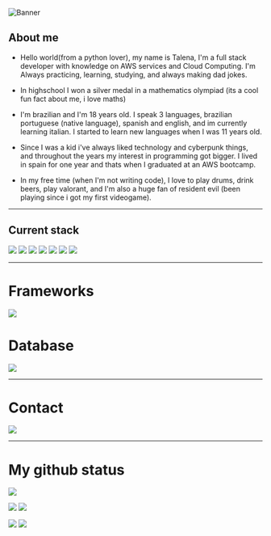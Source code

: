 ![Banner](https://github.com/user-attachments/assets/3b4c9c63-2bff-4824-b70a-b7de85a9b86d)



## About me

- Hello world(from a python lover), my name is Talena, I'm a full stack developer with knowledge on AWS services and Cloud Computing. I'm Always practicing, learning, studying, and always making dad jokes.

- In highschool I won a silver medal in a mathematics olympiad (its a cool fun fact about me, i love maths)

- I'm brazilian and I'm 18 years old. I speak 3 languages, brazilian portuguese (native language), spanish and english, and im currently learning italian. I started to learn new languages when I was 11 years old. 

- Since I was a kid i've always liked technology and cyberpunk things, and throughout the years my interest in programming got bigger. I lived in spain for one year and thats when I graduated at an AWS bootcamp.

- In my free time (when I'm not writing code), I love to play drums, drink beers, play valorant, and I'm also a huge fan of resident evil (been playing since i got my first videogame).
 ***

## Current stack
![](https://img.shields.io/badge/javascript-100000?style=for-the-badge&logo=javascript&logoColor=000000&labelColor=FFF300&color=FFF300)
![](https://img.shields.io/badge/css-100000?style=for-the-badge&logo=css3&logoColor=white&labelColor=079FB0&color=079FB0)
![](https://img.shields.io/badge/html5-100000?style=for-the-badge&logo=html5&logoColor=FFFFFF&labelColor=FF8800&color=FF8800)
![](https://img.shields.io/badge/PHP-100000?style=for-the-badge&logo=PHP&logoColor=white&labelColor=896696&color=896696)
![](https://img.shields.io/badge/json-100000?style=for-the-badge&logo=json&logoColor=FFFFFF&labelColor=A79F9F&color=A79F9F)
![](https://img.shields.io/badge/python-100000?style=for-the-badge&logo=python&logoColor=FFFFFF&labelColor=0049FF&color=0049FF)
![](https://img.shields.io/badge/react-100000?style=for-the-badge&logo=react&logoColor=white&labelColor=00B7FF&color=00B7FF)
***

# Frameworks
![](https://img.shields.io/badge/laravel-100000?style=for-the-badge&logo=laravel&logoColor=FFFFFF&labelColor=660A0A&color=660A0A)

# Database
![](https://img.shields.io/badge/MySQL-4479A1?style=for-the-badge&logo=mysql&logoColor=white)
***

# Contact
[![](https://img.shields.io/badge/gmail-100000?style=for-the-badge&logo=gmail&logoColor=FF0000&labelColor=FFFFFF&color=FFFFFF)](mailto:talenabarbosa7@gmail.com)
***

# My github status
![](http://github-profile-summary-cards.vercel.app/api/cards/profile-details?username=talenaa&theme=ayu_mirage)

![](http://github-profile-summary-cards.vercel.app/api/cards/productive-time?username=talenaa&theme=ayu_mirage&utcOffset=8)     ![](http://github-profile-summary-cards.vercel.app/api/cards/stats?username=talenaa&theme=ayu_mirage)  

![](http://github-profile-summary-cards.vercel.app/api/cards/repos-per-language?username=talenaa&theme=ayu_mirage) ![](http://github-profile-summary-cards.vercel.app/api/cards/most-commit-language?username=talenaa&theme=ayu_mirage)
